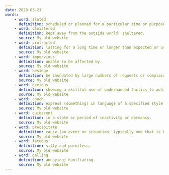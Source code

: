 ```yaml
---
date: 2020-03-21
words:
    - word: slated
      definition: scheduled or planned for a particular time or purpose.
    - word: cloistered
      definition: kept away from the outside world; sheltered.
      source: My old website
    - word: protracted
      definition: lasting for a long time or longer than expected or usual.
      source: My old website
    - word: impervious
      definition: unable to be affected by.
      source: My old website
    - word: besiege
      definition: be inundated by large numbers of requests or complaints.
      source: My old website
    - word: devious
      definition: showing a skillful use of underhanded tactics to achieve goals.
      source: My old website
    - word: couch
      definition: express (something) in language of a specified style.
      source: My old website
    - word: quiescent
      definition: in a state or period of inactivity or dormancy.
      source: My old website
    - word: precipitate
      definition: cause (an event or situation, typically one that is bad or undesirable) to happen suddenly, unexpectedly, or prematurely.
      source: My old website
    - word: fatuous
      definition: silly and pointless.
      source: My old website
    - word: galling
      definition: annoying; humiliating.
      source: My old website
---
```

